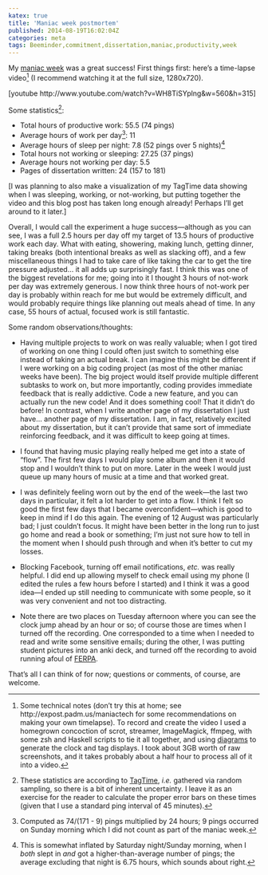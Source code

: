 ```yaml
---
katex: true
title: 'Maniac week postmortem'
published: 2014-08-19T16:02:04Z
categories: meta
tags: Beeminder,commitment,dissertation,maniac,productivity,week
---
```


<p>My <a href="http://byorgey.wordpress.com/2014/08/04/maniac-week/">maniac week</a> was a great success! First things first: here’s a time-lapse video<a href="#fn1" class="footnoteRef" id="fnref1"><sup>1</sup></a> (I recommend watching it at the full size, 1280x720).</p>
<p>[youtube http://www.youtube.com/watch?v=WH8TiSYplng&w=560&h=315]</p>
<p>Some statistics<a href="#fn2" class="footnoteRef" id="fnref2"><sup>2</sup></a>:</p>
<ul>
<li>Total hours of productive work: 55.5 (74 pings)</li>
<li>Average hours of work per day<a href="#fn3" class="footnoteRef" id="fnref3"><sup>3</sup></a>: 11</li>
<li>Average hours of sleep per night: 7.8 (52 pings over 5 nights)<a href="#fn4" class="footnoteRef" id="fnref4"><sup>4</sup></a></li>
<li>Total hours not working or sleeping: 27.25 (37 pings)</li>
<li>Average hours not working per day: 5.5</li>
<li>Pages of dissertation written: 24 (157 to 181)</li>
</ul>
<p>[I was planning to also make a visualization of my TagTime data showing when I was sleeping, working, or not-working, but putting together the video and this blog post has taken long enough already! Perhaps I’ll get around to it later.]</p>
<p>Overall, I would call the experiment a huge success—although as you can see, I was a full 2.5 hours per day off my target of 13.5 hours of productive work each day. What with eating, showering, making lunch, getting dinner, taking breaks (both intentional breaks as well as slacking off), and a few miscellaneous things I had to take care of like taking the car to get the tire pressure adjusted… it all adds up surprisingly fast. I think this was one of the biggest revelations for me; going into it I thought 3 hours of not-work per day was extremely generous. I now think three hours of not-work per day is probably within reach for me but would be extremely difficult, and would probably require things like planning out meals ahead of time. In any case, 55 hours of actual, focused work is still fantastic.</p>
<p>Some random observations/thoughts:</p>
<ul>
<li><p>Having multiple projects to work on was really valuable; when I got tired of working on one thing I could often just switch to something else instead of taking an actual break. I can imagine this might be different if I were working on a big coding project (as most of the other maniac weeks have been). The big project would itself provide multiple different subtasks to work on, but more importantly, coding provides immediate feedback that is really addictive. Code a new feature, and you can actually run the new code! And it does something cool! That it didn’t do before! In contrast, when I write another page of my dissertation I just have… another page of my dissertation. I am, in fact, relatively excited about my dissertation, but it can’t provide that same sort of immediate reinforcing feedback, and it was difficult to keep going at times.</p></li>
<li><p>I found that having music playing really helped me get into a state of “flow”. The first few days I would play some album and then it would stop and I wouldn’t think to put on more. Later in the week I would just queue up many hours of music at a time and that worked great.</p></li>
<li><p>I was definitely feeling worn out by the end of the week—the last two days in particular, it felt a lot harder to get into a flow. I think I felt so good the first few days that I became overconfident—which is good to keep in mind if I do this again. The evening of 12 August was particularly bad; I just couldn’t focus. It might have been better in the long run to just go home and read a book or something; I’m just not sure how to tell in the moment when I should push through and when it’s better to cut my losses.</p></li>
<li><p>Blocking Facebook, turning off email notifications, <em>etc.</em> was really helpful. I did end up allowing myself to check email using my phone (I edited the rules a few hours before I started) and I think it was a good idea—I ended up still needing to communicate with some people, so it was very convenient and not too distracting.</p></li>
<li><p>Note there are two places on Tuesday afternoon where you can see the clock jump ahead by an hour or so; of course those are times when I turned off the recording. One corresponded to a time when I needed to read and write some sensitive emails; during the other, I was putting student pictures into an anki deck, and turned off the recording to avoid running afoul of <a href="http://www2.ed.gov/policy/gen/guid/fpco/ferpa/index.html">FERPA</a>.</p></li>
</ul>
<p>That’s all I can think of for now; questions or comments, of course, are welcome.</p>
<div class="references">

</div>
<div class="footnotes">
<hr />
<ol>
<li id="fn1"><p>Some technical notes (don’t try this at home; see http://expost.padm.us/maniactech for some recommendations on making your own timelapse). To record and create the video I used a homegrown concoction of scrot, streamer, ImageMagick, ffmpeg, with some zsh and Haskell scripts to tie it all together, and using <a href="http://projects.haskell.org/diagrams/">diagrams</a> to generate the clock and tag displays. I took about 3GB worth of raw screenshots, and it takes probably about a half hour to process all of it into a video.<a href="#fnref1">↩</a></p></li>
<li id="fn2"><p>These statistics are according to <a href="http://messymatters.com/tagtime/">TagTime</a>, <em>i.e.</em> gathered via random sampling, so there is a bit of inherent uncertainty. I leave it as an exercise for the reader to calculate the proper error bars on these times (given that I use a standard ping interval of 45 minutes).<a href="#fnref2">↩</a></p></li>
<li id="fn3"><p>Computed as 74/(171 - 9) pings multiplied by 24 hours; 9 pings occurred on Sunday morning which I did not count as part of the maniac week.<a href="#fnref3">↩</a></p></li>
<li id="fn4"><p>This is somewhat inflated by Saturday night/Sunday morning, when I <em>both</em> slept in <em>and</em> got a higher-than-average number of pings; the average excluding that night is 6.75 hours, which sounds about right.<a href="#fnref4">↩</a></p></li>
</ol>
</div>

